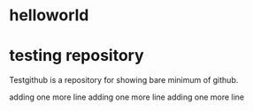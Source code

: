 # helloworld
testing repository
===========================

Testgithub is a repository for showing bare minimum of github.


adding one more line
adding one more line
adding one more line